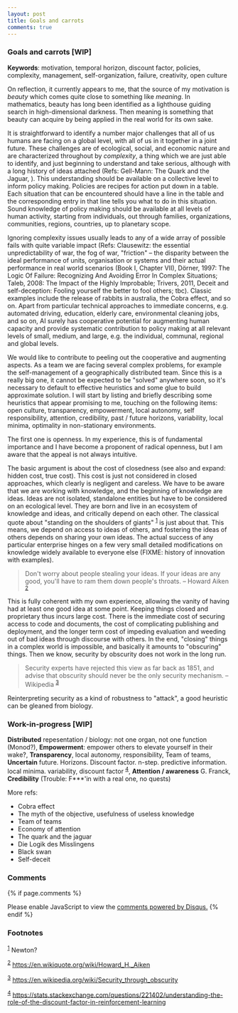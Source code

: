 ```yaml
---
layout: post
title: Goals and carrots
comments: true
---
```


### Goals and carrots [WIP]

__Keywords__: motivation, temporal horizon, discount factor, policies,
complexity, management, self-organization, failure, creativity, open
culture

On reflection, it currently appears to me, that the source of my
motivation is *beauty* which comes quite close to something like
*meaning*. In mathematics, beauty has long been identified as a
lighthouse guiding search in high-dimensional darkness. Then meaning
is something that beauty can acquire by being applied in the real
world for its own sake.

It is straightforward to identify a number major challenges that all
of us humans are facing on a global level, with all of us in it
together in a joint future. These challenges are of ecological,
social, and economic nature and are characterized throughout by
*complexity*, a thing which we are just able to identify, and just
beginning to understand and take serious, although with a long history
of ideas attached (Refs: Gell-Mann: The Quark and the Jaguar, ). This
understanding should be available on a collective level to inform
policy making. Policies are recipes for action put down in a
table. Each situation that can be encountered should have a line in
the table and the corresponding entry in that line tells you what to
do in this situation. Sound knowledge of policy making should be
available at all levels of human activity, starting from individuals,
out through families, organizations, communities, regions, countries,
up to planetary scope.

Ignoring complexity issues usually leads to any of a wide array of
possible fails with quite variable impact (Refs: Clausewitz: the
essential unpredictability of war, the fog of war, "friction" – the
disparity between the ideal performance of units, organisation or
systems and their actual performance in real world scenarios (Book I,
Chapter VII), Dörner, 1997: The Logic Of Failure: Recognizing And
Avoiding Error In Complex Situations; Taleb, 2008: The Impact of the
Highly Improbable; Trivers, 2011, Deceit and self-deception: Fooling
yourself the better to fool others; tbc). Classic examples include the
release of rabbits in australia, the Cobra effect, and so on. Apart
from particular technical approaches to immediate concerns,
e.g. automated driving, education, elderly care, environmental
cleaning jobs, and so on, AI surely has cooperative potential for
augmenting human capacity and provide systematic contribution to
policy making at all relevant levels of small, medium, and large,
e.g. the individual, communal, regional and global levels.

We would like to contribute to peeling out the cooperative and
augmenting aspects. As a team we are facing several complex problems,
for example the self-management of a geographically distributed
team. Since this is a really big one, it cannot be expected to be
"solved" anywhere soon, so it's necessary to default to effective
heuristics and some glue to build approximate solution. I will start
by listing and briefly describing some heuristics that appear
promising to me, touching on the following items: open culture,
transparency, empowerment, local autonomy, self responsibility,
attention, credibility, past / future horizons, variability, local
minima, optimality in non-stationary environments.

The first one is openness. In my experience, this is of fundamental
importance and I have become a proponent of radical openness, but I am
aware that the appeal is not always intuitive.

The basic argument is about the cost of closedness (see also and
expand: hidden cost, true cost). This cost is just not considered in
closed approaches, which clearly is negligent and careless. We have to
be aware that we are working with knowledge, and the beginning of
knowledge are ideas. Ideas are not isolated, standalone entities but
have to be considered on an ecological level. They are born and live
in an ecosystem of knowledge and ideas, and critically depend on each
other. The classical quote about "standing on the shoulders of giants"
<sup><a id="fnr.1" class="footref" href="#fn.1">1</a></sup> is just
about that. This means, we depend on access to ideas of others, and
fostering the ideas of others depends on sharing your own ideas. The
actual success of any particular enterprise hinges on a few very small
detailed modifications on knowledge widely available to everyone else
(FIXME: history of innovation with examples).

> Don't worry about people stealing your ideas. If your ideas are any
> good, you'll have to ram them down people's throats. &#x2013; Howard
> Aiken <sup><a id="fnr.2" class="footref" href="#fn.2">2</a></sup>

This is fully coherent with my own experience, allowing the vanity of
having had at least one good idea at some point. Keeping things closed
and proprietary thus incurs large cost. There is the immediate cost of
securing access to code and documents, the cost of complicating
publishing and deployment, and the longer term cost of impeding
evaluation and weeding out of bad ideas through discourse with
others. In the end, "closing" things in a complex world is impossible,
and basically it amounts to "obscuring" things. Then we know, security
by obscurity does not work in the long run.

> Security experts have rejected this view as far back as 1851, and
> advise that obscurity should never be the only security mechanism. &#x2013;
> Wikipedia <sup><a id="fnr.3" class="footref" href="#fn.3">3</a></sup>

Reinterpreting security as a kind of robustness to "attack", a good
heuristic can be gleaned from biology.

### Work-in-progress [WIP]

**Distributed** repesentation / biology: not one organ, not one
function (Monod?), **Empowerment**: empower others to elevate yourself
in their wake?, **Transparency**, local autonomy, responsibility, Team
of teams, **Uncertain** future. Horizons. Discount
factor. n-step. predictive information. local minima. variability,
discount factor <sup><a id="fnr.4" class="footref"
href="#fn.4">4</a></sup>, **Attention / awareness** G. Franck,
**Credibility** (Trouble: F\*\*\*'in with a real one, no quests)

More refs:
-   Cobra effect
-   The myth of the objective, usefulness of useless knowledge
-   Team of teams
-   Economy of attention
-   The quark and the jaguar
-   Die Logik des Misslingens
-   Black swan
-   Self-deceit

### Comments

{% if page.comments %}
<div id="disqus_thread"></div>
<script>

/**
*  RECOMMENDED CONFIGURATION VARIABLES: EDIT AND UNCOMMENT THE SECTION BELOW TO INSERT DYNAMIC VALUES FROM YOUR PLATFORM OR CMS.
*  LEARN WHY DEFINING THESE VARIABLES IS IMPORTANT: https://disqus.com/admin/universalcode/#configuration-variables*/
/*
var disqus_config = function () {
this.page.url = PAGE_URL;  // Replace PAGE_URL with your page's canonical URL variable
this.page.identifier = PAGE_IDENTIFIER; // Replace PAGE_IDENTIFIER with your page's unique identifier variable
};
*/
(function() { // DON'T EDIT BELOW THIS LINE
var d = document, s = d.createElement('script');
s.src = '//x75.disqus.com/embed.js';
s.setAttribute('data-timestamp', +new Date());
(d.head || d.body).appendChild(s);
})();
</script>
<noscript>Please enable JavaScript to view the <a href="https://disqus.com/?ref_noscript">comments powered by Disqus.</a></noscript>
{% endif %}

### Footnotes

<sup><a id="fn.1" href="#fnr.1">1</a></sup> Newton?

<sup><a id="fn.2" href="#fnr.2">2</a></sup> <https://en.wikiquote.org/wiki/Howard_H._Aiken>

<sup><a id="fn.3" href="#fnr.3">3</a></sup> <https://en.wikipedia.org/wiki/Security_through_obscurity>

<sup><a id="fn.4" href="#fnr.4">4</a></sup> <https://stats.stackexchange.com/questions/221402/understanding-the-role-of-the-discount-factor-in-reinforcement-learning>
